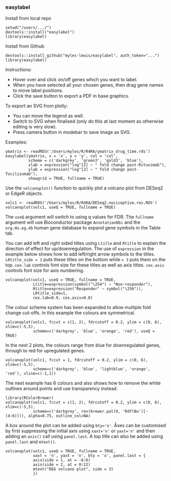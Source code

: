 ### easylabel

Install from local repo
```
setwd("/users/.../")
devtools::install("easylabel")
library(easylabel)
```

Install from Github
```
devtools::install_github("myles-lewis/easylabel", auth_token="...")
library(easylabel)
```

Instructions:
* Hover over and click on/off genes which you want to label.
* When you have selected all your chosen genes, then drag gene names to move
  label positions.
* Click the save button to export a PDF in base graphics.

To export an SVG from plotly: 
* You can move the legend as well.
* Switch to SVG when finalised (only do this at last moment as otherwise
  editing is very slow).
* Press camera button in modebar to save image as SVG.

Examples:

```
ymatrix <- readRDS('/Users/myles/R/R4RA/ymatrix_drug_time.rds')
easylabel(ymatrix, x = 'x', y = 'y', col = 'col',
          scheme = c('darkgrey', 'green3', 'gold3', 'blue'),
          xlab = expression("log"[2] ~ " fold change post-Rituximab"),
          ylab = expression("log"[2] ~ " fold change post-Tocilizumab"),
          showgrid = TRUE, fullname = TRUE)
```
Use the `volcanoplot()` function to quickly plot a volcano plot from DESeq2 or
EdgeR objects.
```
volc1 <- readRDS('/Users/myles/R/R4RA/DESeq2.nociceptive.res.RDS')
volcanoplot(volc1, useQ = TRUE, fullname = TRUE)
```
The `useQ` argument will switch to using q values for FDR. The `fullname`
argument will use Bioconductor package `AnnotationDbi` and the `org.Hs.eg.db`
human gene database to expand gene symbols in the Table tab.

You can add left and right sided titles using `Ltitle` and `Rtitle` to explain
the direction of effect for up/downregulation. The use of `expression` in the
example below shows how to add left/right arrow symbols to the titles.
`LRtitle_side = 1` puts these titles on the bottom while `= 3` puts them on the
top. `cex.lab` controls font size for these titles as well as axis titles.
`cex.axis` controls font size for axis numbering.

```
volcanoplot(volc1, useQ = TRUE, fullname = TRUE,
            Ltitle=expression(symbol("\254") ~ "Non-responder"),
            Rtitle=expression("Responder" ~ symbol("\256")),
            LRtitle_side=1,
            cex.lab=0.9, cex.axis=0.8)
```

The colour scheme system has been expanded to allow multiple fold change
cut-offs. In this example the colours are symmetrical.

```
volcanoplot(volc1, fccut = c(1, 2), fdrcutoff = 0.2, ylim = c(0, 6), xlim=c(-5,5),
            scheme=c('darkgrey', 'blue', 'orange', 'red'), useQ = TRUE)
```
In the next 2 plots, the colours range from blue for downregulated genes,
through to red for upregulated genes.
```
volcanoplot(volc1, fccut = 1, fdrcutoff = 0.2, ylim = c(0, 6), xlim=c(-5,5),
            scheme=c('darkgrey', 'blue', 'lightblue', 'orange', 'red'), vline=c(-1,1))
```
The next example has 6 colours and also shows how to remove the white outlines
around points and use transparency instead.
```
library(RColorBrewer)
volcanoplot(volc1, fccut = c(1, 2), fdrcutoff = 0.2, ylim = c(0, 6), xlim=c(-5,5),
            scheme=c('darkgrey', rev(brewer.pal(9, 'RdYlBu')[-(4:6)])), alpha=0.75, outline_col=NA)
```
A box around the plot can be added using `bty='o'`. Åxes can be customised by
first suppressing the initial axis using `xaxt='n'` or `yaxt='n'` and then
adding an `axis()` call using `panel.last`. A top title can also be added using
`panel.last` and `mtext()`. 
```
volcanoplot(volc1, useQ = TRUE, fullname = TRUE,
            xaxt = 'n', yaxt = 'n', bty = 'o', panel.last = {
            axis(side = 1, at = -6:6)
            axis(side = 2, at = 0:12)
            mtext("DEG volcano plot", side = 3)
            })
```

